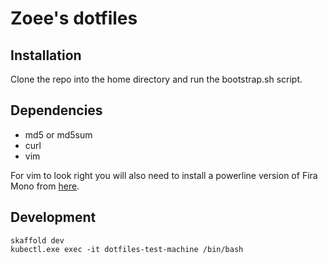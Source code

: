 # Zoee's dotfiles

## Installation

Clone the repo into the home directory and run the bootstrap.sh script.

## Dependencies
* md5 or md5sum
* curl
* vim

For vim to look right you will also need to install a powerline version of Fira Mono from [here](https://github.com/powerline/fonts).

## Development
```
skaffold dev
kubectl.exe exec -it dotfiles-test-machine /bin/bash
```
